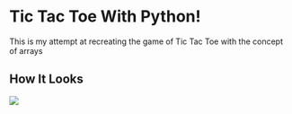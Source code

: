 # Tic Tac Toe With Python!
This is my attempt at recreating the game of Tic Tac Toe with the concept of arrays

## How It Looks
![](https://github.com/neophyte-programmer/tic-tac-toe/blob/main/tictactoe.png?raw=true)
